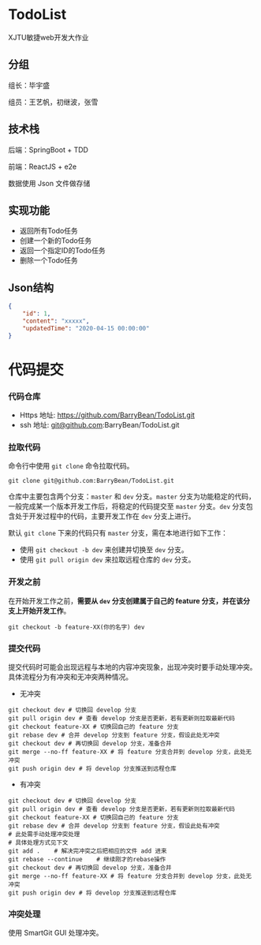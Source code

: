 # TodoList
XJTU敏捷web开发大作业

## 分组

组长：毕宇盛

组员：王艺帆，初继波，张雪

## 技术栈

后端：SpringBoot + TDD

前端：ReactJS + e2e

数据使用 Json 文件做存储

## 实现功能

- 返回所有Todo任务
- 创建一个新的Todo任务
- 返回一个指定ID的Todo任务
- 删除一个Todo任务

## Json结构

```json
{
    "id": 1,
    "content": "xxxxx",
    "updatedTime": "2020-04-15 00:00:00"
}
```

# 代码提交

### 代码仓库

- Https 地址: https://github.com/BarryBean/TodoList.git
- ssh 地址: git@github.com:BarryBean/TodoList.git

### 拉取代码

命令行中使用 `git clone` 命令拉取代码。

```shell
git clone git@github.com:BarryBean/TodoList.git
```

仓库中主要包含两个分支：`master` 和 `dev` 分支。`master` 分支为功能稳定的代码，一般完成某一个版本开发工作后，将稳定的代码提交至 `master` 分支。`dev` 分支包含处于开发过程中的代码，主要开发工作在 `dev` 分支上进行。

默认 `git clone` 下来的代码只有 `master` 分支，需在本地进行如下工作：

- 使用 `git checkout -b dev` 来创建并切换至 `dev` 分支。
- 使用 `git pull origin dev` 来拉取远程仓库的 `dev` 分支。

### 开发之前

在开始开发工作之前，**需要从 `dev` 分支创建属于自己的 feature 分支，并在该分支上开始开发工作**。

```shell
git checkout -b feature-XX(你的名字) dev
```

### 提交代码

提交代码时可能会出现远程与本地的内容冲突现象，出现冲突时要手动处理冲突。具体流程分为有冲突和无冲突两种情况。

- 无冲突

```shell
git checkout dev # 切换回 develop 分支
git pull origin dev # 查看 develop 分支是否更新，若有更新则拉取最新代码
git checkout feature-XX # 切换回自己的 feature 分支
git rebase dev # 合并 develop 分支到 feature 分支，假设此处无冲突
git checkout dev # 再切换回 develop 分支，准备合并
git merge --no-ff feature-XX # 将 feature 分支合并到 develop 分支，此处无冲突
git push origin dev # 将 develop 分支推送到远程仓库
```

- 有冲突

```shell
git checkout dev # 切换回 develop 分支
git pull origin dev # 查看 develop 分支是否更新，若有更新则拉取最新代码
git checkout feature-XX # 切换回自己的 feature 分支
git rebase dev # 合并 develop 分支到 feature 分支，假设此处有冲突
# 此处需手动处理冲突处理
# 具体处理方式见下文
git add .    # 解决完冲突之后把相应的文件 add 进来
git rebase --continue    # 继续刚才的rebase操作
git checkout dev # 再切换回 develop 分支，准备合并
git merge --no-ff feature-XX # 将 feature 分支合并到 develop 分支，此处无冲突
git push origin dev # 将 develop 分支推送到远程仓库
```

### 冲突处理

使用 SmartGit GUI 处理冲突。